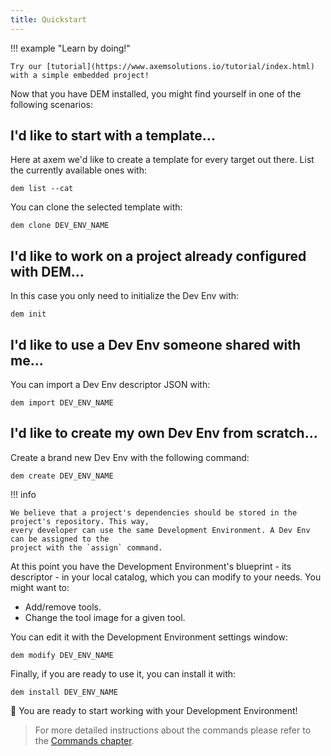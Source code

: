 ```yaml
---
title: Quickstart
---
```


!!! example "Learn by doing!"

    Try our [tutorial](https://www.axemsolutions.io/tutorial/index.html) 
    with a simple embedded project!

Now that you have DEM installed, you might find yourself in one of the following scenarios:

## I'd like to start with a template...

Here at axem we'd like to create a template for every target out there. List the currently available
ones with:

    dem list --cat

You can clone the selected template with:

    dem clone DEV_ENV_NAME

## I'd like to work on a project already configured with DEM...

In this case you only need to initialize the Dev Env with:

    dem init

## I'd like to use a Dev Env someone shared with me...

You can import a Dev Env descriptor JSON with: 

    dem import DEV_ENV_NAME

## I'd like to create my own Dev Env from scratch...

Create a brand new Dev Env with the following command:

    dem create DEV_ENV_NAME

!!! info

    We believe that a project's dependencies should be stored in the project's repository. This way,
    every developer can use the same Development Environment. A Dev Env can be assigned to the 
    project with the `assign` command.

At this point you have the Development Environment's blueprint - its descriptor - in your local 
catalog, which you can modify to your needs. You might want to:

- Add/remove tools.
- Change the tool image for a given tool.

You can edit it with the Development Environment settings window:

    dem modify DEV_ENV_NAME

Finally, if you are ready to use it, you can install it with:

    dem install DEV_ENV_NAME

:tada: You are ready to start working with your Development Environment!

>For more detailed instructions about the commands please refer to the
[Commands chapter](commands.md).

